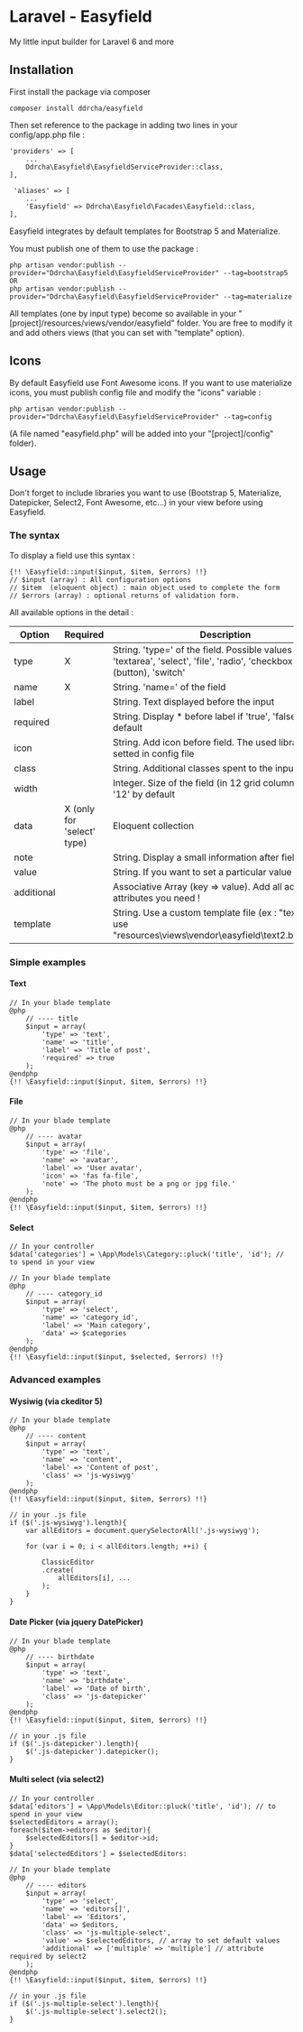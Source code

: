 # Laravel - Easyfield
My little input builder for Laravel 6 and more

## Installation ##

First install the package via composer 

```
composer install ddrcha/easyfield
```

Then set reference to the package in adding two lines in your config/app.php file : 

```
'providers' => [
	...
	Ddrcha\Easyfield\EasyfieldServiceProvider::class,
],

 'aliases' => [
	...
	'Easyfield' => Ddrcha\Easyfield\Facades\Easyfield::class,
],
```

Easyfield integrates by default templates for Bootstrap 5 and Materialize.

You must publish one of them to use the package : 

```
php artisan vendor:publish --provider="Ddrcha\Easyfield\EasyfieldServiceProvider" --tag=bootstrap5
OR
php artisan vendor:publish --provider="Ddrcha\Easyfield\EasyfieldServiceProvider" --tag=materialize
```

All templates (one by input type) become so available in your "[project]/resources/views/vendor/easyfield" folder. You are free to modify it and add others views (that you can set with "template" option).


## Icons ##

By default Easyfield use Font Awesome icons. If you want to use materialize icons, you must publish config file and modify the "icons" variable : 

```
php artisan vendor:publish --provider="Ddrcha\Easyfield\EasyfieldServiceProvider" --tag=config
```

(A file named "easyfield.php" will be added into your "[project]/config" folder).



## Usage ##

Don't forget to include libraries you want to use (Bootstrap 5, Materialize, Datepicker, Select2, Font Awesome, etc...) in your view before using Easyfield.

### The syntax ###

To display a field use this syntax : 
```
{!! \Easyfield::input($input, $item, $errors) !!}
// $input (array) : All configuration options
// $item  (eloquent object) : main object used to complete the form
// $errors (array) : optional returns of validation form.
```

All available options in the detail : 

| Option | Required | Description |
| --- | --- | --- |
| type | X | String. 'type=' of the field. Possible values : 'text', 'textarea', 'select', 'file', 'radio', 'checkbox', 'submit' (button), 'switch' |
| name | X | String. 'name=' of the field |
| label |  | String. Text displayed before the input |
| required |  | String. Display * before label if 'true', 'false' by default |
| icon |  | String. Add icon before field. The used library can be setted in config file |
| class |  | String. Additional classes spent to the input field |
| width |  | Integer. Size of the field (in 12 grid columns layout). '12' by default |
| data | X (only for 'select' type) | Eloquent collection |
| note |  | String. Display a small information after field |
| value |  | String. If you want to set a particular value by default |
| additional |  | Associative Array (key => value). Add all additional attributes you need ! |
| template |  | String. Use a custom template file (ex : "text2" will use "resources\views\vendor\easyfield\text2.blade.php") |

### Simple examples ###

#### Text ####

```
// In your blade template
@php
	// ---- title
	$input = array(
		'type' => 'text',
		'name' => 'title',
		'label' => 'Title of post',
		'required' => true
	);
@endphp
{!! \Easyfield::input($input, $item, $errors) !!}		
```

#### File ####

```
// In your blade template
@php
	// ---- avatar
	$input = array(
		'type' => 'file',
		'name' => 'avatar',
		'label' => 'User avatar',
		'icon' => 'fas fa-file',
		'note' => 'The photo must be a png or jpg file.'
	);
@endphp
{!! \Easyfield::input($input, $item, $errors) !!}		
```

#### Select ####

```
// In your controller
$data['categories'] = \App\Models\Category::pluck('title', 'id'); // to spend in your view

// In your blade template
@php
	// ---- category_id
	$input = array(
		'type' => 'select',
		'name' => 'category_id',
		'label' => 'Main category',
		'data' => $categories
	);
@endphp
{!! \Easyfield::input($input, $selected, $errors) !!}
```


### Advanced examples ###

#### Wysiwig (via ckeditor 5) ####
```
// In your blade template
@php
	// ---- content
	$input = array(
		'type' => 'text',
		'name' => 'content',
		'label' => 'Content of post',
		'class' => 'js-wysiwyg' 
	);
@endphp
{!! \Easyfield::input($input, $item, $errors) !!}	

// in your .js file
if ($('.js-wysiwyg').length){
	var allEditors = document.querySelectorAll('.js-wysiwyg');
		
	for (var i = 0; i < allEditors.length; ++i) {
		
		ClassicEditor
		.create(
			allEditors[i], ...
		);
	}
}
```

#### Date Picker (via jquery DatePicker) ####
```
// In your blade template
@php
	// ---- birthdate
	$input = array(
		'type' => 'text',
		'name' => 'birthdate',
		'label' => 'Date of birth',
		'class' => 'js-datepicker' 
	);
@endphp
{!! \Easyfield::input($input, $item, $errors) !!}	

// in your .js file
if ($('.js-datepicker').length){
	$('.js-datepicker').datepicker();
}
```

#### Multi select (via select2) ####
```
// In your controller
$data['editors'] = \App\Models\Editor::pluck('title', 'id'); // to spend in your view
$selectedEditors = array();
foreach($item->editors as $editor){
	$selectedEditors[] = $editor->id;
}
$data['selectedEditors'] = $selectedEditors:

// In your blade template
@php
	// ---- editors
	$input = array(
		'type' => 'select',
		'name' => 'editors[]',
		'label' => 'Editors',
		'data' => $editors,
		'class' => 'js-multiple-select',
		'value' => $selectedEditors, // array to set default values
		'additional' => ['multiple' => 'multiple'] // attribute required by select2
	);
@endphp
{!! \Easyfield::input($input, $item, $errors) !!}	

// in your .js file
if ($('.js-multiple-select').length){
	$('.js-multiple-select').select2();
}

```
